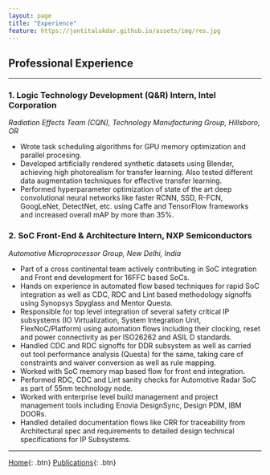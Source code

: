 ```yaml
---
layout: page
title: "Experience"
feature: https://jontitalukdar.github.io/assets/img/res.jpg
---
```

## Professional Experience
***
### 1. Logic Technology Development (Q&R) Intern, Intel Corporation
*Radiation Effects Team (CQN), Technology Manufacturing Group, Hillsboro, OR*
* Wrote task scheduling algorithms for GPU memory optimization and parallel procesing.
* Developed artificially rendered synthetic datasets using Blender, achieving high photorealism for transfer learning. Also tested different data augmentation techniques for effective transfer learning.
* Performed hyperparameter optimization of state of the art deep convolutional neural networks like faster RCNN, SSD, R-FCN, GoogLeNet, DetectNet, etc. using Caffe and TensorFlow frameworks and increased overall mAP by more than 35%.

### 2. SoC Front-End & Architecture Intern, NXP Semiconductors
*Automotive Microprocessor Group, New Delhi, India*
* Part of a cross continental team actively contributing in SoC integration and Front end development for 16FFC based SoCs.
* Hands on experience in automated flow based techniques for rapid SoC integration as well as CDC, RDC and Lint based methodology signoffs using Synopsys Spyglass and Mentor Questa.
* Responsible for top level integration of several safety critical IP subsystems (IO Virtualization, System Integration Unit, FlexNoC/Platform) using automation flows including their clocking, reset and power connectivity as per ISO26262 and ASIL D standards.
* Handled CDC and RDC signoffs for DDR subsystem as well as carried out tool performance analysis (Questa) for the same, taking care of constraints and waiver conversion as well as rule mapping.
* Worked with SoC memory map based flow for front end integration.
* Performed RDC, CDC and Lint sanity checks for Automotive Radar SoC as part of 55nm technology node.
* Worked with enterprise level build management and project management tools including Enovia DesignSync, Design PDM, IBM DOORs.
* Handled detailed documentation flows like CRR for traceability from Architectural spec and requirements to detailed design technical specifications for IP Subsystems.


***

[Home](https://jontitalukdar.github.io/){: .btn} 
[Publications](https://jontitalukdar.github.io/publications){: .btn} 
